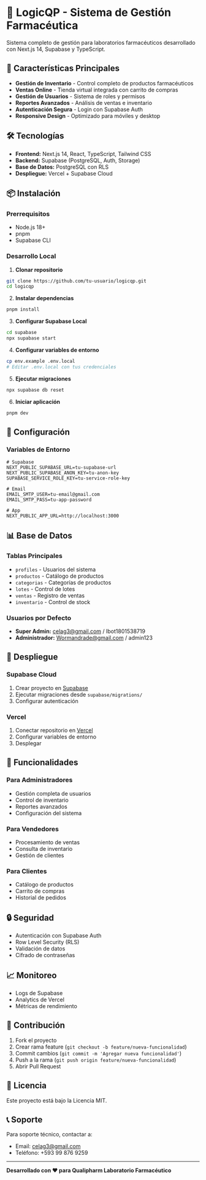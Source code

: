 # 🏥 LogicQP - Sistema de Gestión Farmacéutica

Sistema completo de gestión para laboratorios farmacéuticos desarrollado con Next.js 14, Supabase y TypeScript.

## 🚀 Características Principales

- **Gestión de Inventario** - Control completo de productos farmacéuticos
- **Ventas Online** - Tienda virtual integrada con carrito de compras
- **Gestión de Usuarios** - Sistema de roles y permisos
- **Reportes Avanzados** - Análisis de ventas e inventario
- **Autenticación Segura** - Login con Supabase Auth
- **Responsive Design** - Optimizado para móviles y desktop

## 🛠️ Tecnologías

- **Frontend:** Next.js 14, React, TypeScript, Tailwind CSS
- **Backend:** Supabase (PostgreSQL, Auth, Storage)
- **Base de Datos:** PostgreSQL con RLS
- **Despliegue:** Vercel + Supabase Cloud

## 📦 Instalación

### Prerrequisitos
- Node.js 18+
- pnpm
- Supabase CLI

### Desarrollo Local

1. **Clonar repositorio**
```bash
git clone https://github.com/tu-usuario/logicqp.git
cd logicqp
```

2. **Instalar dependencias**
```bash
pnpm install
```

3. **Configurar Supabase Local**
```bash
cd supabase
npx supabase start
```

4. **Configurar variables de entorno**
```bash
cp env.example .env.local
# Editar .env.local con tus credenciales
```

5. **Ejecutar migraciones**
```bash
npx supabase db reset
```

6. **Iniciar aplicación**
```bash
pnpm dev
```

## 🔧 Configuración

### Variables de Entorno

```env
# Supabase
NEXT_PUBLIC_SUPABASE_URL=tu-supabase-url
NEXT_PUBLIC_SUPABASE_ANON_KEY=tu-anon-key
SUPABASE_SERVICE_ROLE_KEY=tu-service-role-key

# Email
EMAIL_SMTP_USER=tu-email@gmail.com
EMAIL_SMTP_PASS=tu-app-password

# App
NEXT_PUBLIC_APP_URL=http://localhost:3000
```

## 📊 Base de Datos

### Tablas Principales
- `profiles` - Usuarios del sistema
- `productos` - Catálogo de productos
- `categorias` - Categorías de productos
- `lotes` - Control de lotes
- `ventas` - Registro de ventas
- `inventario` - Control de stock

### Usuarios por Defecto
- **Super Admin:** celag3@gmail.com / Ibot1801538719
- **Administrador:** Wormandrade@gmail.com / admin123

## 🚀 Despliegue

### Supabase Cloud
1. Crear proyecto en [Supabase](https://supabase.com)
2. Ejecutar migraciones desde `supabase/migrations/`
3. Configurar autenticación

### Vercel
1. Conectar repositorio en [Vercel](https://vercel.com)
2. Configurar variables de entorno
3. Desplegar

## 📱 Funcionalidades

### Para Administradores
- Gestión completa de usuarios
- Control de inventario
- Reportes avanzados
- Configuración del sistema

### Para Vendedores
- Procesamiento de ventas
- Consulta de inventario
- Gestión de clientes

### Para Clientes
- Catálogo de productos
- Carrito de compras
- Historial de pedidos

## 🔒 Seguridad

- Autenticación con Supabase Auth
- Row Level Security (RLS)
- Validación de datos
- Cifrado de contraseñas

## 📈 Monitoreo

- Logs de Supabase
- Analytics de Vercel
- Métricas de rendimiento

## 🤝 Contribución

1. Fork el proyecto
2. Crear rama feature (`git checkout -b feature/nueva-funcionalidad`)
3. Commit cambios (`git commit -m 'Agregar nueva funcionalidad'`)
4. Push a la rama (`git push origin feature/nueva-funcionalidad`)
5. Abrir Pull Request

## 📄 Licencia

Este proyecto está bajo la Licencia MIT.

## 📞 Soporte

Para soporte técnico, contactar a:
- Email: celag3@gmail.com
- Teléfono: +593 99 876 9259

---

**Desarrollado con ❤️ para Qualipharm Laboratorio Farmacéutico**